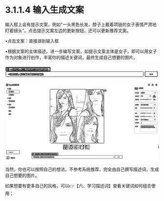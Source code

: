 # 3.1.1.4 输入生成文案

输入框上会有提示文案，例如“一头黑色长发，脖子上戴着项链的女子表情严肃地盯着镜头”。点击提示文案左边的更新按钮，还可以更新推荐文案。

•点击文案：直接进到输入框

•根据文案的主体描述，进一步编写文案，如提示文案主体是女子，即可以用女子作为对象进行创作，丰富你的描述关键词，最终生成自己想要的图片。

![](img/6fe076bd56b841bbab474eb274c91df7.png)

![](img/ca7e8174b1b1f7a4a43c3e16f758cf76.png)

当然，你也可以按照自己的想法，不参考系统推荐，完全由自己撰写描述词，生成自己想要的图片。

如果想要有更多自己的风格，可以👉【六、学习描述词】查看关键词如何组合使用；